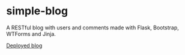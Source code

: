 # simple-blog
A RESTful blog with users and comments made with Flask, Bootstrap, WTForms and Jinja.

[Deployed blog](https://goncalo-blog.herokuapp.com/)
